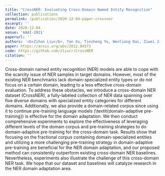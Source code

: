 ```yaml
---
title: "CrossNER: Evaluating Cross-Domain Named Entity Recognition"
collection: publications
permalink: /publication/2020-12-04-paper-crossner
excerpt: ''
date: 2020-12-04
venue: 'AAAI-2021'
paperurl: ''
authors: '<b>Zihan Liu</b>, Yan Xu, Tiezheng Yu, Wenliang Dai, Ziwei Ji, Samuel Cahyawijaya, Andrea Madotto, Pascale Fung'
paper: https://arxiv.org/abs/2012.04373
code: https://github.com/zliucr/CrossNER
citation: ''
---
```

Cross-domain named entity recognition (NER) models are able to cope with the scarcity issue of NER samples in target domains. However, most of the existing NER benchmarks lack domain-specialized entity types or do not focus on a certain domain, leading to a less effective cross-domain evaluation. To address these obstacles, we introduce a cross-domain NER dataset (CrossNER), a fully-labeled collection of NER data spanning over five diverse domains with specialized entity categories for different domains. Additionally, we also provide a domain-related corpus since using it to continue pre-training language models (\textit{domain-adaptive pre-training}) is effective for the domain adaptation. We then conduct comprehensive experiments to explore the effectiveness of leveraging different levels of the domain corpus and pre-training strategies to do domain-adaptive pre-training for the cross-domain task. Results show that focusing on the fractional corpus containing domain-specialized entities and utilizing a more challenging pre-training strategy in domain-adaptive pre-training are beneficial for the NER domain adaptation, and our proposed method can consistently outperform existing cross-domain NER baselines. Nevertheless, experiments also illustrate the challenge of this cross-domain NER task. We hope that our dataset and baselines will catalyze research in the NER domain adaptation area.

